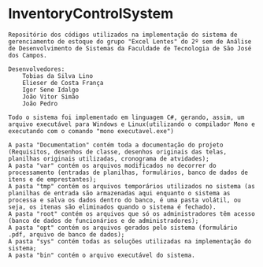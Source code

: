 # InventoryControlSystem
	Repositório dos códigos utilizados na implementação do sistema de gerenciamento de estoque do grupo "Excel Lentes" do 2º sem de Análise de Desenvolvimento de Sistemas da Faculdade de Tecnologia de São José dos Campos.

	Desenvolvedores:
		Tobias da Silva Lino
		Elieser de Costa França
		Igor Sene Idalgo
		João Vitor Simão
		João Pedro

	Todo o sistema foi implementado em linguagem C#, gerando, assim, um arquivo executável para Windows e Linux(utilizando o compilador Mono e executando com o comando "mono executavel.exe")
	
	A pasta "Documentation" contém toda a documentação do projeto (Requisitos, desenhos de classe, desenhos originais das telas, planilhas originais utilizadas, cronograma de atvidades);
	A pasta "var" contém os arquivos modificados no decorrer do processamento (entradas de planilhas, formulários, banco de dados de itens e de emprestantes);
	A pasta "tmp" contém os arquivos temporários utilizados no sistema (as planilhas de entrada são armazenadas aqui enquanto o sistema as processa e salva os dados dentro do banco, é uma pasta volátil, ou seja, os itenas são eliminados quando o sistema é fechado).
	A pasta "root" contém os arquivos que só os administradores têm acesso (banco de dados de funcionários e de administradores);
	A pasta "opt" contém os arquivos gerados pelo sistema (formulário .pdf, arquivo de banco de dados);
	A pasta "sys" contém todas as soluções utilizadas na implementação do sistema;
	A pasta "bin" contém o arquivo executável do sistema.
	

